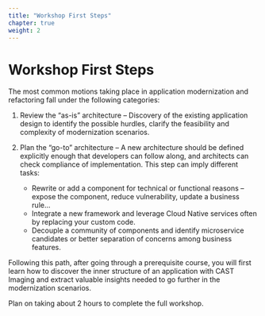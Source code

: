 ```yaml
---
title: "Workshop First Steps" 
chapter: true 
weight: 2 
---
```


# Workshop First Steps

The most common motions taking place in application modernization and refactoring fall under the following categories:

1. Review the “as-is” architecture – Discovery of the existing application design to identify the possible hurdles, clarify the feasibility and complexity of modernization scenarios. 
2. Plan the “go-to” architecture – A new architecture should be defined explicitly enough that developers can follow along, and architects can check compliance of implementation. This step can imply different tasks:
	
	- Rewrite or add a component for technical or functional reasons – expose the component, reduce vulnerability, update a business rule...
	- Integrate a new framework and leverage Cloud Native services often by replacing your custom code.
	- Decouple a community of components and identify microservice candidates or better separation of concerns among business features.

Following this path, after going through a prerequisite course, you will first learn how to discover the inner structure of an application with CAST Imaging and extract valuable insights needed to go further in the modernization scenarios.

Plan on taking about 2 hours to complete the full workshop.
